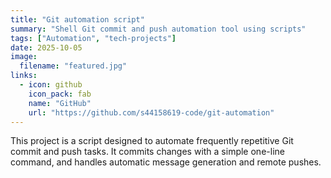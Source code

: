 ```yaml
---
title: "Git automation script"
summary: "Shell Git commit and push automation tool using scripts"
tags: ["Automation", "tech-projects"]
date: 2025-10-05
image:
  filename: "featured.jpg"
links:
  - icon: github
    icon_pack: fab
    name: "GitHub"
    url: "https://github.com/s44158619-code/git-automation"
---
```


<div class="justify-text">
This project is a script designed to automate frequently repetitive Git commit and push tasks.
It commits changes with a simple one-line command, and handles automatic message generation and remote pushes.
</div>
